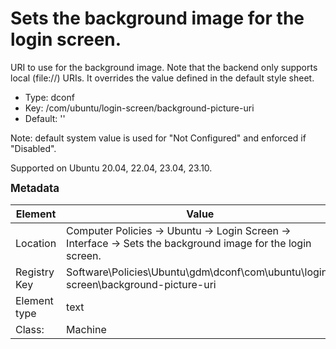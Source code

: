 # Sets the background image for the login screen.

URI to use for the background image. Note that the backend only supports local (file://) URIs. It overrides the value defined in the default style sheet.

- Type: dconf
- Key: /com/ubuntu/login-screen/background-picture-uri
- Default: ''

Note: default system value is used for "Not Configured" and enforced if "Disabled".

Supported on Ubuntu 20.04, 22.04, 23.04, 23.10.



<span style="font-size: larger;">**Metadata**</span>

| Element      | Value            |
| ---          | ---              |
| Location     | Computer Policies -> Ubuntu -> Login Screen -> Interface -> Sets the background image for the login screen.    |
| Registry Key | Software\Policies\Ubuntu\gdm\dconf\com\ubuntu\login-screen\background-picture-uri         |
| Element type | text |
| Class:       | Machine       |

